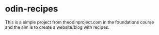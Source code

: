 # odin-recipes

This is a simple project from theodinproject.com in the foundations course and the aim is to create a website/blog with recipes.
